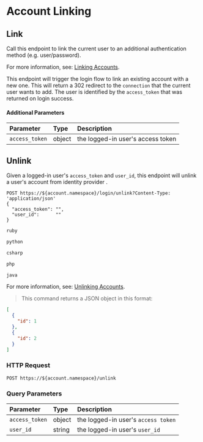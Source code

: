 # Account Linking

## Link

Call this endpoint to link the current user to an additional authentication method (e.g. user/password).


<aside class="notice">
For more information, see: <a href="/link-accounts">Linking Accounts</a>.
</aside>

This endpoint will trigger the login flow to link an existing account with a new one. This will return a 302 redirect to the `connection` that the current user wants to add. The user is identified by the `access_token` that was returned on login success.

#### Additional Parameters

| Parameter        | Type       | Description |
|:-----------------|:-----------|:------------|
| `access_token`   | object     | the logged-in user's access token |

## Unlink

Given a logged-in user's `access_token` and `user_id`, this endpoint will unlink a user's account from identity provider .

```shell
POST https://${account.namespace}/login/unlink?Content-Type: 'application/json'
{
  "access_token": "",
  "user_id":      ""
}
```

```ruby
ruby
```

```python
python
```

```csharp
csharp
```

```php
php
```

```java
java
```

<aside class="notice">
For more information, see: <a href="/link-accounts/auth-api#unlinking-accounts">Unlinking Accounts</a>.
</aside>

> This command returns a JSON object in this format:

```json
[
  {
    "id": 1
  },
  {
    "id": 2
  }
]
```

### HTTP Request

`POST https://${account.namespace}/unlink`

### Query Parameters

| Parameter        | Type       | Description |
|:-----------------|:-----------|:------------|
| `access_token`   | object     | the logged-in user's `access token` |
| `user_id`        | string     | the logged-in user's `user_id` |

